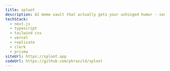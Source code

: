 ```yaml
---
title: sploot
description: AI meme vault that actually gets your unhinged humor - semantic search for the chronically online
techStack:
  - next.js
  - typescript
  - tailwind css
  - vercel
  - replicate
  - clerk
  - prisma
siteUrl: https://sploot.app
codeUrl: https://github.com/phrazzld/sploot
---
```

